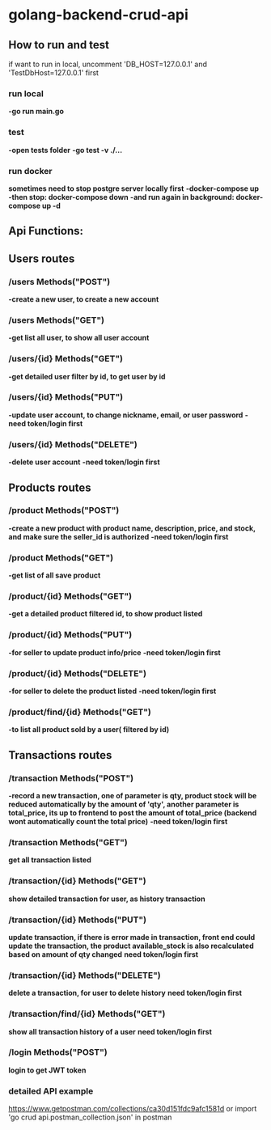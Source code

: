 # golang-backend-crud-api

## How to run and test

if want to run in local, uncomment 'DB_HOST=127.0.0.1' and 'TestDbHost=127.0.0.1' first

### run local
**-go run main.go**

### test
**-open tests folder**
**-go test -v ./...**

### run docker
**sometimes need to stop postgre server locally first**
**-docker-compose up**
**-then stop: docker-compose down**
**-and run again in background: docker-compose up -d**

## Api Functions:

## Users routes
### /users Methods("POST")
**-create a new user, to create a new account**

### /users Methods("GET")
**-get list all user, to show all user account**

### /users/{id} Methods("GET")
**-get detailed user filter by id, to get user by id**

### /users/{id} Methods("PUT")
**-update user account, to change nickname, email, or user password**
**-need token/login first**

### /users/{id} Methods("DELETE")
**-delete user account**
**-need token/login first**

## Products routes
### /product Methods("POST")
**-create a new product with product name, description, price, and stock, and make sure the seller_id is authorized**
**-need token/login first**

### /product Methods("GET")
**-get list of all save product**

### /product/{id} Methods("GET")
**-get a detailed product filtered id, to show product listed**

### /product/{id} Methods("PUT")
**-for seller to update product info/price**
**-need token/login first**

### /product/{id} Methods("DELETE")
**-for seller to delete the product listed**
**-need token/login first**

### /product/find/{id} Methods("GET")
**-to list all product sold by a user( filtered by id)**

## Transactions routes
### /transaction Methods("POST")
**-record a new transaction, one of parameter is qty, product stock will be reduced automatically by the amount of 'qty', another parameter is total_price, its up to frontend to post the amount of total_price (backend wont automatically count the total price)**
**-need token/login first**

### /transaction Methods("GET")
**get all transaction listed**

### /transaction/{id} Methods("GET")
**show detailed transaction for user, as history transaction**

### /transaction/{id} Methods("PUT")
**update transaction, if there is error made in transaction, front end could update the transaction, the product available_stock is also recalculated based on amount of qty changed**
**need token/login first**

### /transaction/{id} Methods("DELETE")
**delete a transaction, for user to delete history**
**need token/login first**

### /transaction/find/{id} Methods("GET")
**show all transaction history of a user**
**need token/login first**

### /login Methods("POST")
**login to get JWT token**

### detailed API example
https://www.getpostman.com/collections/ca30d151fdc9afc1581d 
or import 'go crud api.postman_collection.json' in postman